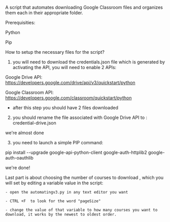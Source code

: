   A script that automates downloading Google Classroom files and organizes them each in their appropriate folder.

  Prerequisities:

  Python
  
  Pip

How to setup the necessary files for the script?

1) you will need to download the credentials.json file which is generated by activating the API, you will need to enable 2 APIs:

  Google Drive API: https://developers.google.com/drive/api/v3/quickstart/python
  
  Google Classroom API: https://developers.google.com/classroom/quickstart/python
  
- after this step you should have 2 files downloaded 

2)  you should rename the file associated with Google Drive API to : credential-drive.json

we're almost done

3) you need to launch a simple PIP command:

  pip install --upgrade google-api-python-client google-auth-httplib2 google-auth-oauthlib
  
  we're done!
  
  
  Last part is about choosing the number of courses to download , which you will set by editing a variable value in the script:
    
    - open the automatingv3.py in any text editor you want
    
    - CTRL +F  to look for the word "pageSize" 
    
    - change the value of that variable to how many courses you want to download, it works by the newest to oldest order.
    
    
